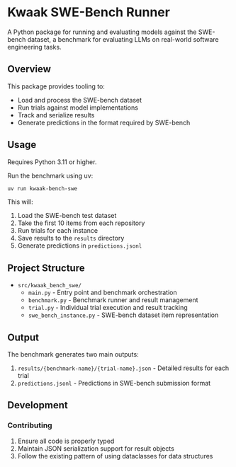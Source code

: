 # Kwaak SWE-Bench Runner

A Python package for running and evaluating models against the SWE-bench dataset, a benchmark for evaluating LLMs on real-world software engineering tasks.

## Overview

This package provides tooling to:
- Load and process the SWE-bench dataset
- Run trials against model implementations
- Track and serialize results
- Generate predictions in the format required by SWE-bench

## Usage

Requires Python 3.11 or higher.

Run the benchmark using uv:
```bash
uv run kwaak-bench-swe
```

This will:
1. Load the SWE-bench test dataset
2. Take the first 10 items from each repository
3. Run trials for each instance
4. Save results to the `results` directory
5. Generate predictions in `predictions.jsonl`

## Project Structure

- `src/kwaak_bench_swe/`
  - `main.py` - Entry point and benchmark orchestration
  - `benchmark.py` - Benchmark runner and result management
  - `trial.py` - Individual trial execution and result tracking
  - `swe_bench_instance.py` - SWE-bench dataset item representation

## Output

The benchmark generates two main outputs:
1. `results/{benchmark-name}/{trial-name}.json` - Detailed results for each trial
2. `predictions.jsonl` - Predictions in SWE-bench submission format

## Development


### Contributing
1. Ensure all code is properly typed
2. Maintain JSON serialization support for result objects
3. Follow the existing pattern of using dataclasses for data structures
